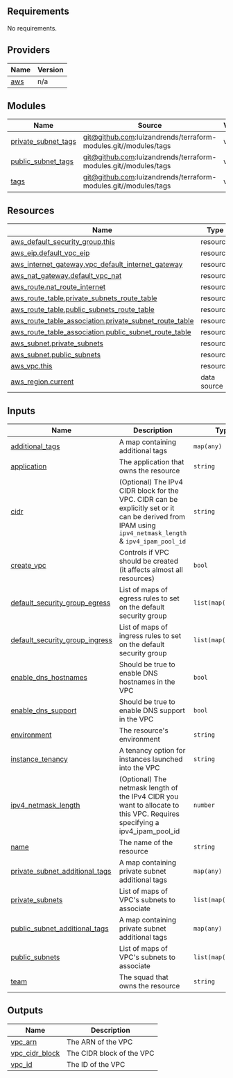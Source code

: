 <!-- BEGIN_TF_DOCS -->
## Requirements

No requirements.

## Providers

| Name | Version |
|------|---------|
| <a name="provider_aws"></a> [aws](#provider\_aws) | n/a |

## Modules

| Name | Source | Version |
|------|--------|---------|
| <a name="module_private_subnet_tags"></a> [private\_subnet\_tags](#module\_private\_subnet\_tags) | git@github.com:luizandrends/terraform-modules.git//modules/tags | v1.9.0 |
| <a name="module_public_subnet_tags"></a> [public\_subnet\_tags](#module\_public\_subnet\_tags) | git@github.com:luizandrends/terraform-modules.git//modules/tags | v1.9.0 |
| <a name="module_tags"></a> [tags](#module\_tags) | git@github.com:luizandrends/terraform-modules.git//modules/tags | v1.9.0 |

## Resources

| Name | Type |
|------|------|
| [aws_default_security_group.this](https://registry.terraform.io/providers/hashicorp/aws/latest/docs/resources/default_security_group) | resource |
| [aws_eip.default_vpc_eip](https://registry.terraform.io/providers/hashicorp/aws/latest/docs/resources/eip) | resource |
| [aws_internet_gateway.vpc_default_internet_gateway](https://registry.terraform.io/providers/hashicorp/aws/latest/docs/resources/internet_gateway) | resource |
| [aws_nat_gateway.default_vpc_nat](https://registry.terraform.io/providers/hashicorp/aws/latest/docs/resources/nat_gateway) | resource |
| [aws_route.nat_route_internet](https://registry.terraform.io/providers/hashicorp/aws/latest/docs/resources/route) | resource |
| [aws_route_table.private_subnets_route_table](https://registry.terraform.io/providers/hashicorp/aws/latest/docs/resources/route_table) | resource |
| [aws_route_table.public_subnets_route_table](https://registry.terraform.io/providers/hashicorp/aws/latest/docs/resources/route_table) | resource |
| [aws_route_table_association.private_subnet_route_table](https://registry.terraform.io/providers/hashicorp/aws/latest/docs/resources/route_table_association) | resource |
| [aws_route_table_association.public_subnet_route_table](https://registry.terraform.io/providers/hashicorp/aws/latest/docs/resources/route_table_association) | resource |
| [aws_subnet.private_subnets](https://registry.terraform.io/providers/hashicorp/aws/latest/docs/resources/subnet) | resource |
| [aws_subnet.public_subnets](https://registry.terraform.io/providers/hashicorp/aws/latest/docs/resources/subnet) | resource |
| [aws_vpc.this](https://registry.terraform.io/providers/hashicorp/aws/latest/docs/resources/vpc) | resource |
| [aws_region.current](https://registry.terraform.io/providers/hashicorp/aws/latest/docs/data-sources/region) | data source |

## Inputs

| Name | Description | Type | Default | Required |
|------|-------------|------|---------|:--------:|
| <a name="input_additional_tags"></a> [additional\_tags](#input\_additional\_tags) | A map containing additional tags | `map(any)` | `{}` | no |
| <a name="input_application"></a> [application](#input\_application) | The application that owns the resource | `string` | n/a | yes |
| <a name="input_cidr"></a> [cidr](#input\_cidr) | (Optional) The IPv4 CIDR block for the VPC. CIDR can be explicitly set or it can be derived from IPAM using `ipv4_netmask_length` & `ipv4_ipam_pool_id` | `string` | `"10.0.0.0/16"` | no |
| <a name="input_create_vpc"></a> [create\_vpc](#input\_create\_vpc) | Controls if VPC should be created (it affects almost all resources) | `bool` | `true` | no |
| <a name="input_default_security_group_egress"></a> [default\_security\_group\_egress](#input\_default\_security\_group\_egress) | List of maps of egress rules to set on the default security group | `list(map(string))` | `[]` | no |
| <a name="input_default_security_group_ingress"></a> [default\_security\_group\_ingress](#input\_default\_security\_group\_ingress) | List of maps of ingress rules to set on the default security group | `list(map(string))` | `[]` | no |
| <a name="input_enable_dns_hostnames"></a> [enable\_dns\_hostnames](#input\_enable\_dns\_hostnames) | Should be true to enable DNS hostnames in the VPC | `bool` | `true` | no |
| <a name="input_enable_dns_support"></a> [enable\_dns\_support](#input\_enable\_dns\_support) | Should be true to enable DNS support in the VPC | `bool` | `true` | no |
| <a name="input_environment"></a> [environment](#input\_environment) | The resource's environment | `string` | n/a | yes |
| <a name="input_instance_tenancy"></a> [instance\_tenancy](#input\_instance\_tenancy) | A tenancy option for instances launched into the VPC | `string` | `"default"` | no |
| <a name="input_ipv4_netmask_length"></a> [ipv4\_netmask\_length](#input\_ipv4\_netmask\_length) | (Optional) The netmask length of the IPv4 CIDR you want to allocate to this VPC. Requires specifying a ipv4\_ipam\_pool\_id | `number` | `null` | no |
| <a name="input_name"></a> [name](#input\_name) | The name of the resource | `string` | n/a | yes |
| <a name="input_private_subnet_additional_tags"></a> [private\_subnet\_additional\_tags](#input\_private\_subnet\_additional\_tags) | A map containing private subnet additional tags | `map(any)` | `{}` | no |
| <a name="input_private_subnets"></a> [private\_subnets](#input\_private\_subnets) | List of maps of VPC's subnets to associate | `list(map(string))` | `[]` | no |
| <a name="input_public_subnet_additional_tags"></a> [public\_subnet\_additional\_tags](#input\_public\_subnet\_additional\_tags) | A map containing private subnet additional tags | `map(any)` | `{}` | no |
| <a name="input_public_subnets"></a> [public\_subnets](#input\_public\_subnets) | List of maps of VPC's subnets to associate | `list(map(string))` | `[]` | no |
| <a name="input_team"></a> [team](#input\_team) | The squad that owns the resource | `string` | n/a | yes |

## Outputs

| Name | Description |
|------|-------------|
| <a name="output_vpc_arn"></a> [vpc\_arn](#output\_vpc\_arn) | The ARN of the VPC |
| <a name="output_vpc_cidr_block"></a> [vpc\_cidr\_block](#output\_vpc\_cidr\_block) | The CIDR block of the VPC |
| <a name="output_vpc_id"></a> [vpc\_id](#output\_vpc\_id) | The ID of the VPC |
<!-- END_TF_DOCS -->
